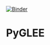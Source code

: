 [![Binder](https://mybinder.org/badge_logo.svg)](https://mybinder.org/v2/gh/allangabrielsch/pyGLEE/HEAD?urlpath=https%3A%2F%2Fgithub.com%2Fallangabrielsch%2FpyGLEE%2Fblob%2Fmain%2FHowToGLEE.ipynb)


# PyGLEE

